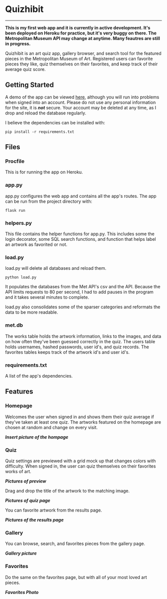 # Quizhibit

***

**This is my first web app and it is currently in active development. It's been deployed on Heroku for practice, but it's very buggy on there. 
The Metropolitan Museum API may change at anytime. Many feautres are still in progress.**

Quizhibit is an art quiz app, gallery browser, and search tool for the featured pieces in the Metropolitan Museum of Art. Registered users can
favorite pieces they like, quiz themselves on their favorites, and keep track of their average quiz score.


## Getting Started

A demo of the app can be viewed [here](quizhibit.herokuapp.com), although you will run into problems when signed into an account. 
Please do not use any personal information for the site, it is ***not*** secure. 
Your account may be deleted at any time, as I drop and reload the database regularly.

I believe the dependencies can be installed with:
```
pip install -r requirements.txt
```


## Files

### Procfile

This is for running the app on Heroku.

### app.py

app.py configures the web app and contains all the app's routes.
The app can be run from the project directory with:
```
flask run
```

### helpers.py

This file contains the helper functions for app.py. This includes some the login decorator, some SQL search functions, and function that helps
label an artwork as favorited or not.

### load.py

load.py will delete all databases and reload them. 
```
python load.py
```
It populates the databases from the Met API's csv and the API. Because the API limits requests to 80 per second, I had to add pauses in the program
and it takes several minutes to complete.

load.py also consolidates some of the sparser categories and reformats the data to be more readable.


### met.db 

The works table holds the artwork information, links to the images, and data on how often they've been guessed correctly in the quiz.
The users table holds usernames, hashed passwords, user id's, and quiz records. The favorites tables keeps track of the artwork id's and
user id's.


### requirements.txt

A list of the app's dependencies.

## Features

### Homepage

Welcomes the user when signed in and shows them their quiz average if they've taken at least one quiz. The artworks featured
on the homepage are chosen at random and change on every visit.

***Insert picture of the hompage***

### Quiz

Quiz settings are previewed with a grid mock up that changes colors with difficulty. When signed in, the user can quiz themselves on their
favorites works of art.

***Pictures of preview***

Drag and drop the title of the artwork to the matching image.

***Pictures of quiz page***

You can favorite artwork from the results page.

***Pictures of the results page***

### Gallery

You can browse, search, and favorites pieces from the gallery page.

***Gallery picture***

### Favorites

Do the same on the favorites page, but with all of your most loved art pieces.

***Favorites Photo***

